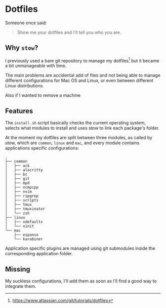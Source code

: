 # Dotfiles

Someone once said:
> Show me your dotfiles and I'll tell you who you are.

## Why `stow`?

I previously used a bare git repository to manage my dotfiles[^1] but it became a bit
unmanageable with time.

The main problems are accidental add of files and not being able to manage
different configurations for Mac OS and Linux, or even between different Linux
distributions.

Also if I wanted to remove a machine

## Features

The `install.sh` script basically checks the current operating system, selects
what modules to install and uses stow to link each package's folder.

At the moment my dotfiles are split between three modules, as called by stow,
which are `common`, `linux` and `mac`, and every module contains applications
specific configurations:

```
.
├── common
│   ├── ack
│   ├── alacritty
│   ├── bc
│   ├── git
│   ├── mpd
│   ├── ncmpcpp
│   ├── nvim
│   ├── ripgrep
│   ├── scripts
│   ├── tmux
│   ├── tmuxinator
│   └── zsh
├── linux
│   ├── xdefaults
│   └── xinit
└── mac
    ├── espanso
    └── karabiner
```

Application specific plugins are managed using git submodules inside the
corresponding application folder.

## Missing
My suckless configurations, I'll add them as soon as I'll find a good way to
integrate them.


[^1]: https://www.atlassian.com/git/tutorials/dotfiles
